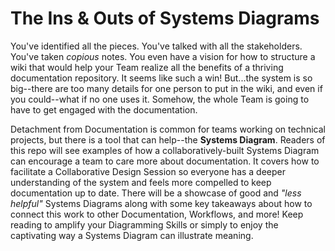 # The Ins & Outs of Systems Diagrams
You've identified all the pieces. You've talked with all the stakeholders. You've taken *copious* notes. You even have a vision for how to structure a wiki that would help your Team realize all the benefits of a thriving documentation repository. It seems like such a win! But...the system is so big--there are too many details for one person to put in the wiki, and even if you could--what if no one uses it. Somehow, the whole Team is going to have to get engaged with the documentation.

Detachment from Documentation is common for teams working on technical projects, but there is a tool that can help--the **Systems Diagram**. Readers of this repo will see examples of how a collaboratively-built Systems Diagram can encourage a team to care more about documentation. It covers how to facilitate a Collaborative Design Session so everyone has a deeper understanding of the system and feels more compelled to keep documentation up to date. There will be a showcase of good and *"less helpful"* Systems Diagrams along with some key takeaways about how to connect this work to other Documentation, Workflows, and more! Keep reading to amplify your Diagramming Skills or simply to enjoy the captivating way a Systems Diagram can illustrate meaning.
